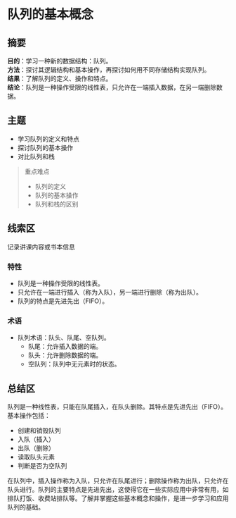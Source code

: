 # 队列的基本概念

## 摘要

**目的**：学习一种新的数据结构：队列。  
**方法**：探讨其逻辑结构和基本操作，再探讨如何用不同存储结构实现队列。  
**结果**：了解队列的定义、操作和特点。  
**结论**：队列是一种操作受限的线性表，只允许在一端插入数据，在另一端删除数据。

## 主题

- 学习队列的定义和特点
- 探讨队列的基本操作
- 对比队列和栈

> 重点难点
>
> - 队列的定义
> - 队列的基本操作
> - 队列和栈的区别

## 线索区

记录讲课内容或书本信息

### 特性

- 队列是一种操作受限的线性表。
- 只允许在一端进行插入（称为入队），另一端进行删除（称为出队）。
- 队列的特点是先进先出（FIFO）。

### 术语

- 队列术语：队头、队尾、空队列。
  - 队尾：允许插入数据的端。
  - 队头：允许删除数据的端。
  - 空队列：队列中无元素时的状态。

## 总结区

队列是一种线性表，只能在队尾插入，在队头删除。其特点是先进先出（FIFO）。基本操作包括：

- 创建和销毁队列
- 入队（插入）
- 出队（删除）
- 读取队头元素
- 判断是否为空队列

在队列中，插入操作称为入队，只允许在队尾进行；删除操作称为出队，只允许在队头进行。队列的主要特点是先进先出，这使得它在一些实际应用中非常有用，如排队打饭、收费站排队等。了解并掌握这些基本概念和操作，是进一步学习和应用队列的基础。
